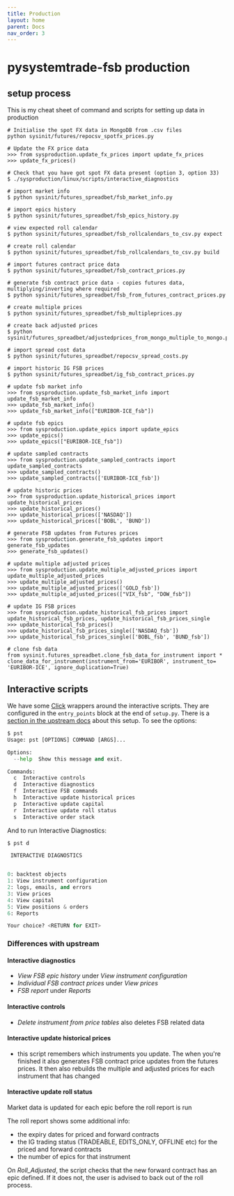 ```yaml
---
title: Production
layout: home
parent: Docs
nav_order: 3
---
```


# pysystemtrade-fsb production


## setup process

This is my cheat sheet of command and scripts for setting up data in production

```
# Initialise the spot FX data in MongoDB from .csv files
python sysinit/futures/repocsv_spotfx_prices.py

# Update the FX price data
>>> from sysproduction.update_fx_prices import update_fx_prices
>>> update_fx_prices()

# Check that you have got spot FX data present (option 3, option 33)
$ ./sysproduction/linux/scripts/interactive_diagnostics

# import market info
$ python sysinit/futures_spreadbet/fsb_market_info.py

# import epics history
$ python sysinit/futures_spreadbet/fsb_epics_history.py

# view expected roll calendar 
$ python sysinit/futures_spreadbet/fsb_rollcalendars_to_csv.py expect

# create roll calendar 
$ python sysinit/futures_spreadbet/fsb_rollcalendars_to_csv.py build

# import futures contract price data
$ python sysinit/futures_spreadbet/fsb_contract_prices.py

# generate fsb contract price data - copies futures data, multiplying/inverting where required
$ python sysinit/futures_spreadbet/fsb_from_futures_contract_prices.py

# create multiple prices
$ python sysinit/futures_spreadbet/fsb_multipleprices.py

# create back adjusted prices
$ python sysinit/futures_spreadbet/adjustedprices_from_mongo_multiple_to_mongo.py

# import spread cost data
$ python sysinit/futures_spreadbet/repocsv_spread_costs.py

# import historic IG FSB prices
$ python sysinit/futures_spreadbet/ig_fsb_contract_prices.py

# update fsb market info
>>> from sysproduction.update_fsb_market_info import update_fsb_market_info
>>> update_fsb_market_info()
>>> update_fsb_market_info(["EURIBOR-ICE_fsb"])

# update fsb epics
>>> from sysproduction.update_epics import update_epics
>>> update_epics()
>>> update_epics(["EURIBOR-ICE_fsb"])

# update sampled contracts
>>> from sysproduction.update_sampled_contracts import update_sampled_contracts
>>> update_sampled_contracts()
>>> update_sampled_contracts(['EURIBOR-ICE_fsb'])

# update historic prices
>>> from sysproduction.update_historical_prices import update_historical_prices
>>> update_historical_prices()
>>> update_historical_prices(['NASDAQ'])
>>> update_historical_prices(['BOBL', 'BUND'])

# generate FSB updates from Futures prices
>>> from sysproduction.generate_fsb_updates import generate_fsb_updates
>>> generate_fsb_updates()

# update multiple adjusted prices
>>> from sysproduction.update_multiple_adjusted_prices import update_multiple_adjusted_prices
>>> update_multiple_adjusted_prices()
>>> update_multiple_adjusted_prices(['GOLD_fsb'])
>>> update_multiple_adjusted_prices(["VIX_fsb", "DOW_fsb"])

# update IG FSB prices
>>> from sysproduction.update_historical_fsb_prices import update_historical_fsb_prices, update_historical_fsb_prices_single
>>> update_historical_fsb_prices()
>>> update_historical_fsb_prices_single(['NASDAQ_fsb'])
>>> update_historical_fsb_prices_single(['BOBL_fsb', 'BUND_fsb'])

# clone fsb data
from sysinit.futures_spreadbet.clone_fsb_data_for_instrument import *
clone_data_for_instrument(instrument_from='EURIBOR', instrument_to= 'EURIBOR-ICE', ignore_duplication=True)
```

## Interactive scripts

We have some [Click](https://click.palletsprojects.com/en/8.1.x/) wrappers around the interactive scripts. They are configured in the `entry_points` block at the end of `setup.py`. There is a [section in the upstream docs](https://github.com/robcarver17/pysystemtrade/blob/master/docs/production.md#scripts-under-other-non-linux-operating-systems) about this setup. To see the options:

```python
$ pst
Usage: pst [OPTIONS] COMMAND [ARGS]...

Options:
  --help  Show this message and exit.

Commands:
  c  Interactive controls
  d  Interactive diagnostics
  f  Interactive FSB commands
  h  Interactive update historical prices
  p  Interactive update capital
  r  Interactive update roll status
  s  Interactive order stack
```

And to run Interactive Diagnostics:

```python
$ pst d

 INTERACTIVE DIAGNOSTICS


0: backtest objects
1: View instrument configuration
2: logs, emails, and errors
3: View prices
4: View capital
5: View positions & orders
6: Reports

Your choice? <RETURN for EXIT> 
```

### Differences with upstream

#### Interactive diagnostics
- *View FSB epic history* under *View instrument configuration*
- *Individual FSB contract prices* under *View prices*
- *FSB report* under *Reports*

#### Interactive controls
- *Delete instrument from price tables* also deletes FSB related data 

#### Interactive update historical prices
- this script remembers which instruments you update. The when you're finished it also generates FSB contract price updates from the futures prices. It then also rebuilds the multiple and adjusted prices for each instrument that has changed

#### Interactive update roll status

Market data is updated for each epic before the roll report is run 

The roll report shows some additional info:
- the expiry dates for priced and forward contracts
- the IG trading status (TRADEABLE, EDITS_ONLY, OFFLINE etc) for the priced and forward contracts
- the number of epics for that instrument

On *Roll_Adjusted*, the script checks that the new forward contract has an epic defined. If it does not, the user is advised to back out of the roll process.
